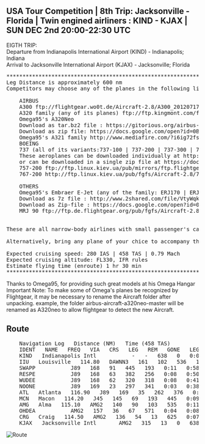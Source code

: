 USA Tour Competition | 8th Trip: Jacksonville - Florida | Twin engined airliners : KIND - KJAX | SUN DEC 2nd 20:00-22:30 UTC
----------------------------------------------------------------------------------------------------------------------------

EIGTH TRIP:<br>
Departure from Indianapolis International Airport (KIND) - Indianapolis;
Indiana <br>
Arrival to Jacksonville International Airport (KJAX) - Jacksonville; Florida <br>

<pre>
************************************************************************************************************************************************
Leg Distance is approximately 600 nm
Competitors may choose any of the planes in the following list,

    AIRBUS
    A300 ftp://flightgear.wo0t.de/Aircraft-2.8/A300_20120717.zip
    A320 family (any of its planes) ftp://ftp.kingmont.com/flightsims/flightgear/Aircraft-2.8/A320-family_20110616.zip
    Omega95's A320Neo
    Download as tar.bz2 file : https://gitorious.org/airbus-aircraft/a320neo/archive-tarball/master, or
    Download as zip file: https://docs.google.com/open?id=0B4krviqd3ogleG03TXRXeDVBWlU
    Omega95's A321 family http://www.mediafire.com/?i6ig72fs2516566
    BOEING
    737 (all of its variants:737-100 | 737-200 | 737-300 | 737NG600 | 737NG700 | 737NG800 | 737NG900)
    These aeroplanes can be downloaded individually at http://www.flightgear.org/download/aircraft-v2-8/,
    or can be downloaded in a single zip file at https://docs.google.com/open?id=0B4krviqd3ogldVBuODFrb2hsRDQ
    757-200 ftp://ftp.linux.kiev.ua/pub/mirrors/ftp.flightgear.org/flightgear/Aircraft-2.8/757-200_20110314.zip
    767-200 http://ftp.linux.kiev.ua/pub/fgfs/Aircraft-2.8/767-300_20100100.zip

    OTHERS
    Omega95's Embraer E-Jet (any of the family: ERJ170 | ERJ175 | ERJ190 | ERJ95 )
    Download as 7z file : http://www.2shared.com/file/VtyWqk2J/E-jet-family__v13_.html, or
    Download as Zip-file : https://docs.google.com/open?id=0B4krviqd3oglZ05PdWI2R2NvMnc
    MRJ 90 ftp://ftp.de.flightgear.org/pub/fgfs/Aircraft-2.8/MRJ_20090817.zip


These are all narrow-body airlines with small passenger's capacity (<250). Twin-turbojet engines wing mounted.

Alternatively, bring any plane of your chice to accompany the players.

Expected cruising speed: 280 IAS | 458 TAS | 0.79 Mach
Expected cruising altitude: FL330, IFR rules
Estimate flying time (enroute) 1 hr 30 min
***************************************************************************************************************************************************
</pre>

Thanks to Omega95, for providing such great models at his Omega Hangar
Important Note: To make some of Omega's planes be recognized by Flightgear, it may be necessary to rename the Aircraft folder after unpacking.
example, the folder airbus-aircraft-a320neo-master will be renamed as A320neo
to allow flightgear to detect the new Aircraft.

Route
-----

<pre>
    Navigation Log   Distance (NM)   Time (458 TAS)
    IDENT   NAME   FREQ   VIA   CRS   LEG   REM   GONE   LEG   REM   ETE
    KIND   Indianapolis Intl           -   -   638   0   0:00   1:23   0:00
    IIU   Louisville   114.80   DAWNN3   161   102   536   102   0:13   1:10   0:13
    SWAPP           J89   168   91   445   193   0:11   0:58   0:25
    RESPE           J89   168   63   382   256   0:08   0:50   0:33
    WUDEE           J89   168   62   320   318   0:08   0:41   0:41
    NOONE           J89   169   23   297   341   0:03   0:38   0:44
    ATL   Atlanta   116.90   J89   169   35   262   376   0:04   0:34   0:49
    MCN   Macon   114.20   J45   145   69   193   445   0:09   0:25   0:58
    AMG   Alma   115.10   AMG2   140   90   103   535   0:11   0:13   1:10
    OHDEA           AMG2   157   36   67   571   0:04   0:08   1:14
    CRG   Craig   114.50   AMG2   136   54   13   625   0:07   0:01   1:21
    KJAX   Jacksonville Intl       AMG2   315   13   0   638   0:01   0:00   1:23
</pre>

![Route](http://i48.tinypic.com/b8vmsx.png)

